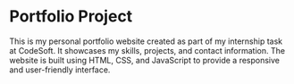 # Portfolio Project
This is my personal portfolio website created as part of my internship task at CodeSoft. It showcases my skills, projects, and contact information. The website is built using HTML, CSS, and JavaScript to provide a responsive and user-friendly interface.
